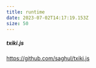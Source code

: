 ```yaml
---
title: runtime
date: 2023-07-02T14:17:19.153Z
size: 50
---
```

##### txiki.js

https://github.com/saghul/txiki.js
